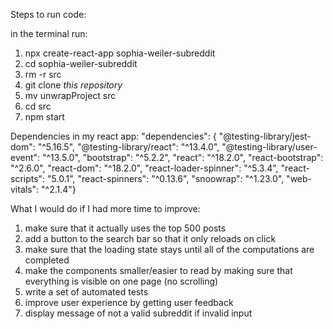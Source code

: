 Steps to run code:

in the terminal run:
1. npx create-react-app sophia-weiler-subreddit
2. cd sophia-weiler-subreddit
3. rm -r src
4. git clone *this repository*
5. mv unwrapProject src
6. cd src
7. npm start


Dependencies in my react app:
"dependencies": {
"@testing-library/jest-dom": "^5.16.5",
"@testing-library/react": "^13.4.0",
"@testing-library/user-event": "^13.5.0",
"bootstrap": "^5.2.2",
"react": "^18.2.0",
"react-bootstrap": "^2.6.0",
"react-dom": "^18.2.0",
"react-loader-spinner": "^5.3.4",
"react-scripts": "5.0.1",
"react-spinners": "^0.13.6",
"snoowrap": "^1.23.0",
"web-vitals": "^2.1.4"}
        
        
What I would do if I had more time to improve:

1. make sure that it actually uses the top 500 posts
2. add a button to the search bar so that it only reloads on click
3. make sure that the loading state stays until all of the computations are completed
4. make the components smaller/easier to read by making sure that everything is visible on one page (no scrolling)
5. write a set of automated tests 
6. improve user experience by getting user feedback
7. display message of not a valid subreddit if invalid input
